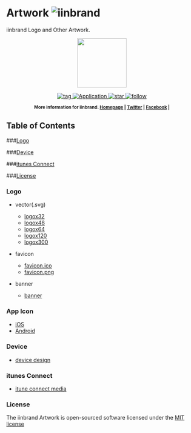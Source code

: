 # Artwork ![iinbrand](https://cdn.rawgit.com/iinbrand/artwork/master/logo/logox32.svg)

iinbrand Logo and Other Artwork.

<p align="center">
    <img src="https://cdn.rawgit.com/iinbrand/artwork/master/logo/logox120.svg"
         height="130">
</p>
<p align="center">
    <a href="https://npmjs.org/package/gh-badges">
        <img src="https://img.shields.io/github/tag/iinbrand/artwork.svg"
             alt="tag">
    </a>
    <a href="#">
        <img src="https://img.shields.io/badge/iinbrand-application-brightgreen.svg"
             alt="Application">
    </a>
    <a href="https://npmjs.org/package/gh-badges">
        <img src="https://img.shields.io/github/stars/iinbrand/artwork.svg?style=social&label=Star"
             alt="star">
    </a>
    <a href="https://twitter.com/intent/follow?ref_src=twsrc%5Etfw&region=follow_link&screen_name=iinbrand&tw_p=followbutton">
        <img src="https://img.shields.io/twitter/follow/iinbrand.svg?style=social"
             alt="follow">
    </a>
</p>

<p align="center"><sup><strong>More information for iinbrand. 
    <a href="https://iinbrand.com/">Homepage</a> | 
    <a href="https://iinb.ga/tw">Twitter</a> |
    <a href="https://iinb.ga/fb">Facebook</a> |
</strong></sup>
</p>

## **Table of Contents**

###[Logo](logo)

###[Device](device)

###[itunes Connect]()

###[License](license)



### Logo

- vector(.svg)
    - [logox32](logo/logox32.svg)
    - [logox48](logo/logox48.svg)
    - [logox64](logo/logox64.svg)
    - [logox120](logo/logox120.svg)
    - [logox300](logo/logo.svg)

- favicon
    - [favicon.ico](logo/favicon.ico)
    - [favicon.png](logo/favicon.png)

- banner
	- [banner](banner)


### App Icon

- [iOS](appicon/ios)
- [Android](appicon/android)

### Device

- [device design](device-design)

### itunes Connect

- [itune connect media](itune-connect)


### License

The iinbrand Artwork is open-sourced software licensed under the [MIT license](http://opensource.org/licenses/MIT)


[ico-iinbrand]: https://img.shields.io/badge/iinbrand-v1.0-1ab691.svg?style=flat-square